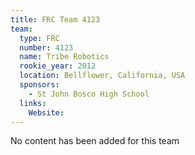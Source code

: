```yaml
---
title: FRC Team 4123
team:
  type: FRC
  number: 4123
  name: Tribe Robotics
  rookie_year: 2012
  location: Bellflower, California, USA
  sponsors:
    - St John Bosco High School
  links:
    Website: 
---
```

No content has been added for this team